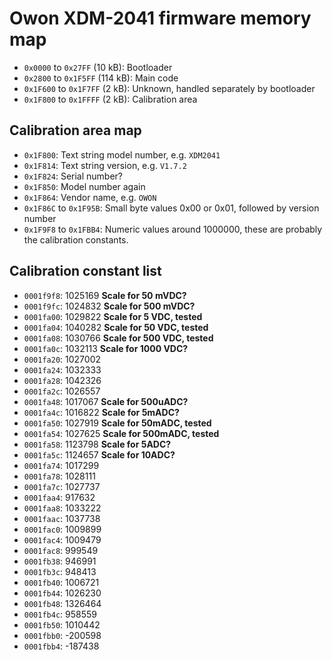 Owon XDM-2041 firmware memory map
=================================

* `0x0000` to `0x27FF` (10 kB): Bootloader
* `0x2800` to `0x1F5FF` (114 kB): Main code
* `0x1F600` to `0x1F7FF` (2 kB): Unknown, handled separately by bootloader
* `0x1F800` to `0x1FFFF` (2 kB): Calibration area

Calibration area map
--------------------

* `0x1F800`: Text string model number, e.g. `XDM2041`
* `0x1F814`: Text string version, e.g. `V1.7.2`
* `0x1F824`: Serial number?
* `0x1F850`: Model number again
* `0x1F864`: Vendor name, e.g. `OWON`
* `0x1F86C` to `0x1F95B`: Small byte values 0x00 or 0x01, followed by version number
* `0x1F9F8` to `0x1FBB4`: Numeric values around 1000000, these are probably the calibration constants.

Calibration constant list
-------------------------
* `0001f9f8`: 1025169 **Scale for 50 mVDC?**
* `0001f9fc`: 1024832 **Scale for 500 mVDC?**
* `0001fa00`: 1029822 **Scale for 5 VDC, tested**
* `0001fa04`: 1040282 **Scale for 50 VDC, tested**
* `0001fa08`: 1030766 **Scale for 500 VDC, tested**
* `0001fa0c`: 1032113 **Scale for 1000 VDC?**
* `0001fa20`: 1027002 
* `0001fa24`: 1032333 
* `0001fa28`: 1042326 
* `0001fa2c`: 1026557 
* `0001fa48`: 1017067 **Scale for 500uADC?**
* `0001fa4c`: 1016822 **Scale for 5mADC?**
* `0001fa50`: 1027919 **Scale for 50mADC, tested**
* `0001fa54`: 1027625 **Scale for 500mADC, tested**
* `0001fa58`: 1123798 **Scale for 5ADC?**
* `0001fa5c`: 1124657 **Scale for 10ADC?**
* `0001fa74`: 1017299 
* `0001fa78`: 1028111 
* `0001fa7c`: 1027737 
* `0001faa4`: 917632 
* `0001faa8`: 1033222 
* `0001faac`: 1037738 
* `0001fac0`: 1009899 
* `0001fac4`: 1009479 
* `0001fac8`: 999549 
* `0001fb38`: 946991 
* `0001fb3c`: 948413 
* `0001fb40`: 1006721 
* `0001fb44`: 1026230 
* `0001fb48`: 1326464 
* `0001fb4c`: 958559 
* `0001fb50`: 1010442 
* `0001fbb0`: -200598 
* `0001fbb4`: -187438 

